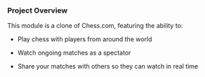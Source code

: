 ### Project Overview

This module is a clone of Chess.com, featuring the ability to:

- Play chess with players from around the world

- Watch ongoing matches as a spectator

- Share your matches with others so they can watch in real time
